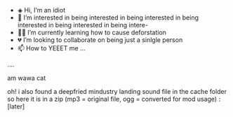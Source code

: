 - ◈ Hi, I’m an idiot
- 🔘 I’m interested in being interested in being interested in being interested in being interested in being intere-
- 🌳🔫 I’m currently learning how to cause deforstation
- 💔 I’m looking to collaborate on being just a sinlgle person
- 📫 How to YEEET me ...

<!---
uwu is a ✨ sussy ✨ repository because its `ME` (dis file) appears on your GitHub profile.
You can click the Wawa link to take a yeet at your changes.
---> ....
am wawa cat

oh! i also found a deepfried mindustry landing sound file in the cache folder so here it is in a zip (mp3 = original file, ogg = converted for mod usage) :
[later]


